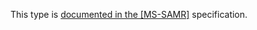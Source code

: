 This type is [documented in the [MS-SAMR]](https://learn.microsoft.com/en-us/openspecs/windows_protocols/ms-samr/563cc049-5e46-49a1-b0e0-86efe4bc6e19) specification.
